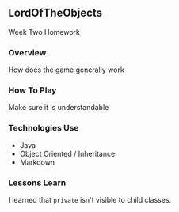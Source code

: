 ## LordOfTheObjects
Week Two Homework

### Overview

How does the game generally work

### How To Play

Make sure it is understandable

### Technologies Use
+ Java
+ Object Oriented / Inheritance
+ Markdown

### Lessons Learn

I learned that `private` isn't visible to child classes.
